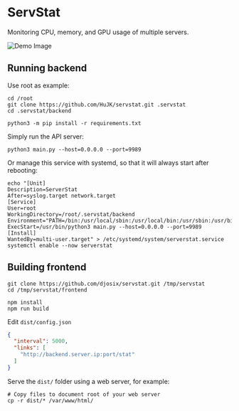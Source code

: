 # ServStat

Monitoring CPU, memory, and GPU usage of multiple servers.

![Demo Image](https://user-images.githubusercontent.com/17045050/76153224-2c58c500-6104-11ea-8ca1-dd9f2c1b2e37.png)

## Running backend

Use root as example:

```shell
cd /root
git clone https://github.com/HuJK/servstat.git .servstat
cd .servstat/backend

python3 -m pip install -r requirements.txt
```

Simply run the API server:

```shell
python3 main.py --host=0.0.0.0 --port=9989
```

Or manage this service with systemd, so that it will always start after rebooting:

```shell
echo "[Unit]
Description=ServerStat
After=syslog.target network.target
[Service]
User=root
WorkingDirectory=/root/.servstat/backend
Environment="PATH=/bin:/usr/local/sbin:/usr/local/bin:/usr/sbin:/usr/bin:/sbin"
ExecStart=/usr/bin/python3 main.py --host=0.0.0.0 --port=9989
[Install]
WantedBy=multi-user.target" > /etc/systemd/system/serverstat.service
systemctl enable --now serverstat
```

## Building frontend

```shell
git clone https://github.com/djosix/servstat.git /tmp/servstat
cd /tmp/servstat/frontend

npm install
npm run build
```

Edit `dist/config.json`

```json
{
  "interval": 5000,
  "links": [
    "http://backend.server.ip:port/stat"
  ]
}
```

Serve the `dist/` folder using a web server, for example:

```shell
# Copy files to document root of your web server
cp -r dist/* /var/www/html/
```
